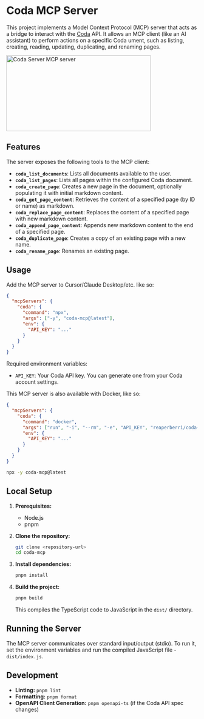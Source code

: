 # Coda MCP Server

This project implements a Model Context Protocol (MCP) server that acts as a bridge to interact with the [Coda](https://coda.io/) API. It allows an MCP client (like an AI assistant) to perform actions on a specific Coda
ument, such as listing, creating, reading, updating, duplicating, and renaming pages.

<a href="https://glama.ai/mcp/servers/@orellazri/coda-mcp">
  <img width="380" height="200" src="https://glama.ai/mcp/servers/@orellazri/coda-mcp/badge" alt="Coda Server MCP server" />
</a>

## Features

The server exposes the following tools to the MCP client:

- **`coda_list_documents`**: Lists all documents available to the user.
- **`coda_list_pages`**: Lists all pages within the configured Coda document.
- **`coda_create_page`**: Creates a new page in the document, optionally populating it with initial markdown content.
- **`coda_get_page_content`**: Retrieves the content of a specified page (by ID or name) as markdown.
- **`coda_replace_page_content`**: Replaces the content of a specified page with new markdown content.
- **`coda_append_page_content`**: Appends new markdown content to the end of a specified page.
- **`coda_duplicate_page`**: Creates a copy of an existing page with a new name.
- **`coda_rename_page`**: Renames an existing page.

## Usage

Add the MCP server to Cursor/Claude Desktop/etc. like so:

```json
{
  "mcpServers": {
    "coda": {
      "command": "npx",
      "args": ["-y", "coda-mcp@latest"],
      "env": {
        "API_KEY": "..."
      }
    }
  }
}
```

Required environment variables:

- `API_KEY`: Your Coda API key. You can generate one from your Coda account settings.

This MCP server is also available with Docker, like so:

```json
{
  "mcpServers": {
    "coda": {
      "command": "docker",
      "args": ["run", "-i", "--rm", "-e", "API_KEY", "reaperberri/coda-mcp:latest"],
      "env": {
        "API_KEY": "..."
      }
    }
  }
}
```

```bash
npx -y coda-mcp@latest
```

## Local Setup

1.  **Prerequisites:**

    - Node.js
    - pnpm

2.  **Clone the repository:**

    ```bash
    git clone <repository-url>
    cd coda-mcp
    ```

3.  **Install dependencies:**

    ```bash
    pnpm install
    ```

4.  **Build the project:**
    ```bash
    pnpm build
    ```
    This compiles the TypeScript code to JavaScript in the `dist/` directory.

## Running the Server

The MCP server communicates over standard input/output (stdio). To run it, set the environment variables and run the compiled JavaScript file - `dist/index.js`.

## Development

- **Linting:** `pnpm lint`
- **Formatting:** `pnpm format`
- **OpenAPI Client Generation:** `pnpm openapi-ts` (if the Coda API spec changes)
